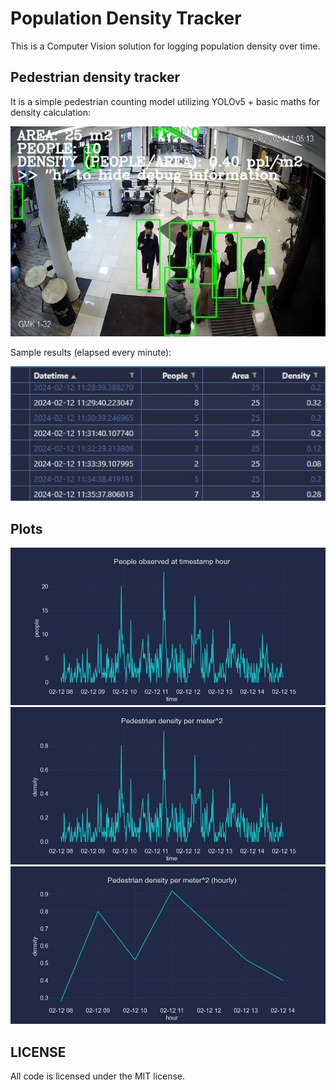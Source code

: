 # Population Density Tracker
This is a Computer Vision solution for logging population density over time. 

## Pedestrian density tracker
It is a simple pedestrian counting model utilizing YOLOv5 + basic maths for density calculation:

<img src="./imgs/pdt.png" width="640">

Sample results (elapsed every minute):

<img src="./imgs/pdt_results.jpg" width="640">

## Plots

<img src="./imgs/fig_people.png" width="640">

<img src="./imgs/fig_density.png" width="640">

<img src="./imgs/fig_density_hourly.png" width="640">

## LICENSE
All code is licensed under the MIT license.

